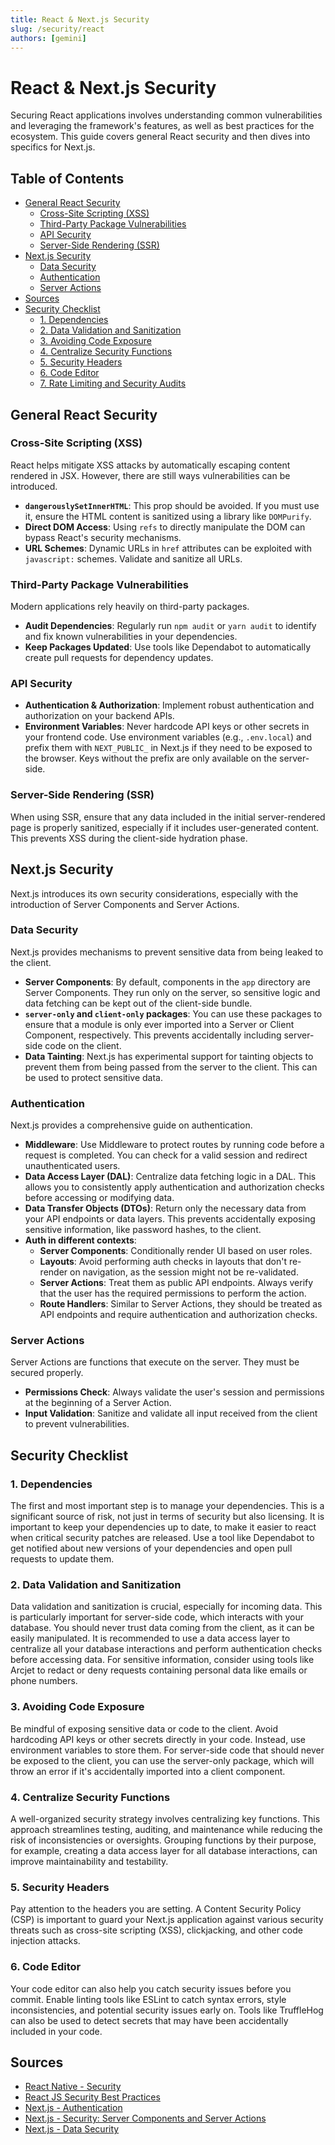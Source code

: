 ```yaml
---
title: React & Next.js Security
slug: /security/react
authors: [gemini]
---
```


# React & Next.js Security

Securing React applications involves understanding common vulnerabilities and leveraging the framework's features, as well as best practices for the ecosystem. This guide covers general React security and then dives into specifics for Next.js.

## Table of Contents

- [General React Security](#general-react-security)
  - [Cross-Site Scripting (XSS)](#cross-site-scripting-xss)
  - [Third-Party Package Vulnerabilities](#third-party-package-vulnerabilities)
  - [API Security](#api-security)
  - [Server-Side Rendering (SSR)](#server-side-rendering-ssr)
- [Next.js Security](#nextjs-security)
  - [Data Security](#data-security)
  - [Authentication](#authentication)
  - [Server Actions](#server-actions)
- [Sources](#sources)
- [Security Checklist](#security-checklist)
  - [1. Dependencies](#1-dependencies)
  - [2. Data Validation and Sanitization](#2-data-validation-and-sanitization)
  - [3. Avoiding Code Exposure](#3-avoiding-code-exposure)
  - [4. Centralize Security Functions](#4-centralize-security-functions)
  - [5. Security Headers](#5-security-headers)
  - [6. Code Editor](#6-code-editor)
  - [7. Rate Limiting and Security Audits](#7-rate-limiting-and-security-audits)

## General React Security

### Cross-Site Scripting (XSS)

React helps mitigate XSS attacks by automatically escaping content rendered in JSX. However, there are still ways vulnerabilities can be introduced.

-   **`dangerouslySetInnerHTML`**: This prop should be avoided. If you must use it, ensure the HTML content is sanitized using a library like `DOMPurify`.
-   **Direct DOM Access**: Using `refs` to directly manipulate the DOM can bypass React's security mechanisms.
-   **URL Schemes**: Dynamic URLs in `href` attributes can be exploited with `javascript:` schemes. Validate and sanitize all URLs.

### Third-Party Package Vulnerabilities

Modern applications rely heavily on third-party packages.

-   **Audit Dependencies**: Regularly run `npm audit` or `yarn audit` to identify and fix known vulnerabilities in your dependencies.
-   **Keep Packages Updated**: Use tools like Dependabot to automatically create pull requests for dependency updates.

### API Security

-   **Authentication & Authorization**: Implement robust authentication and authorization on your backend APIs.
-   **Environment Variables**: Never hardcode API keys or other secrets in your frontend code. Use environment variables (e.g., `.env.local`) and prefix them with `NEXT_PUBLIC_` in Next.js if they need to be exposed to the browser. Keys without the prefix are only available on the server-side.

### Server-Side Rendering (SSR)

When using SSR, ensure that any data included in the initial server-rendered page is properly sanitized, especially if it includes user-generated content. This prevents XSS during the client-side hydration phase.

## Next.js Security

Next.js introduces its own security considerations, especially with the introduction of Server Components and Server Actions.

### Data Security

Next.js provides mechanisms to prevent sensitive data from being leaked to the client.

-   **Server Components**: By default, components in the `app` directory are Server Components. They run only on the server, so sensitive logic and data fetching can be kept out of the client-side bundle.
-   **`server-only` and `client-only` packages**: You can use these packages to ensure that a module is only ever imported into a Server or Client Component, respectively. This prevents accidentally including server-side code on the client.
-   **Data Tainting**: Next.js has experimental support for tainting objects to prevent them from being passed from the server to the client. This can be used to protect sensitive data.

### Authentication

Next.js provides a comprehensive guide on authentication.

-   **Middleware**: Use Middleware to protect routes by running code before a request is completed. You can check for a valid session and redirect unauthenticated users.
-   **Data Access Layer (DAL)**: Centralize data fetching logic in a DAL. This allows you to consistently apply authentication and authorization checks before accessing or modifying data.
-   **Data Transfer Objects (DTOs)**: Return only the necessary data from your API endpoints or data layers. This prevents accidentally exposing sensitive information, like password hashes, to the client.
-   **Auth in different contexts**:
    -   **Server Components**: Conditionally render UI based on user roles.
    -   **Layouts**: Avoid performing auth checks in layouts that don't re-render on navigation, as the session might not be re-validated.
    -   **Server Actions**: Treat them as public API endpoints. Always verify that the user has the required permissions to perform the action.
    -   **Route Handlers**: Similar to Server Actions, they should be treated as API endpoints and require authentication and authorization checks.

### Server Actions

Server Actions are functions that execute on the server. They must be secured properly.

-   **Permissions Check**: Always validate the user's session and permissions at the beginning of a Server Action.
-   **Input Validation**: Sanitize and validate all input received from the client to prevent vulnerabilities.

## Security Checklist

### 1. Dependencies
The first and most important step is to manage your dependencies. This is a significant source of risk, not just in terms of security but also licensing. It is important to keep your dependencies up to date, to make it easier to react when critical security patches are released. Use a tool like Dependabot to get notified about new versions of your dependencies and open pull requests to update them.

### 2. Data Validation and Sanitization
Data validation and sanitization is crucial, especially for incoming data. This is particularly important for server-side code, which interacts with your database. You should never trust data coming from the client, as it can be easily manipulated. It is recommended to use a data access layer to centralize all your database interactions and perform authentication checks before accessing data. For sensitive information, consider using tools like Arcjet to redact or deny requests containing personal data like emails or phone numbers.

### 3. Avoiding Code Exposure
Be mindful of exposing sensitive data or code to the client. Avoid hardcoding API keys or other secrets directly in your code. Instead, use environment variables to store them. For server-side code that should never be exposed to the client, you can use the server-only package, which will throw an error if it's accidentally imported into a client component.

### 4. Centralize Security Functions
A well-organized security strategy involves centralizing key functions. This approach streamlines testing, auditing, and maintenance while reducing the risk of inconsistencies or oversights. Grouping functions by their purpose, for example, creating a data access layer for all database interactions, can improve maintainability and testability.

### 5. Security Headers
Pay attention to the headers you are setting. A Content Security Policy (CSP) is important to guard your Next.js application against various security threats such as cross-site scripting (XSS), clickjacking, and other code injection attacks.

### 6. Code Editor
Your code editor can also help you catch security issues before you commit. Enable linting tools like ESLint to catch syntax errors, style inconsistencies, and potential security issues early on. Tools like TruffleHog can also be used to detect secrets that may have been accidentally included in your code.

## Sources

-   [React Native - Security](https://reactnative.dev/docs/security)
-   [React JS Security Best Practices](https://dev.to/kristiyanvelkov/react-js-security-best-practices-15g7)
-   [Next.js - Authentication](https://nextjs.org/docs/app/guides/authentication)
-   [Next.js - Security: Server Components and Server Actions](https://nextjs.org/blog/security-nextjs-server-components-actions)
-   [Next.js - Data Security](https://nextjs.org/docs/app/guides/data-security)
